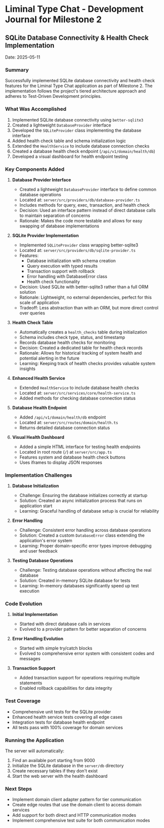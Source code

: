 # Liminal Type Chat - Development Journal for Milestone 2

## SQLite Database Connectivity & Health Check Implementation

Date: 2025-05-11

### Summary

Successfully implemented SQLite database connectivity and health check features for the Liminal Type Chat application as part of Milestone 2. The implementation follows the project's tiered architecture approach and adheres to Test-Driven Development principles.

### What Was Accomplished

1. Implemented SQLite database connectivity using `better-sqlite3`
2. Created a lightweight `DatabaseProvider` interface
3. Developed the `SQLiteProvider` class implementing the database interface
4. Added health check table and schema initialization logic
5. Extended the `HealthService` to include database connection checks
6. Created a database health check endpoint (`/api/v1/domain/health/db`)
7. Developed a visual dashboard for health endpoint testing

### Key Components Added

1. **Database Provider Interface**
   - Created a lightweight `DatabaseProvider` interface to define common database operations
   - Located at: `server/src/providers/db/database-provider.ts`
   - Includes methods for query, exec, transaction, and health check
   - Decision: Used an interface pattern instead of direct database calls to maintain separation of concerns
   - Rationale: Makes the code more testable and allows for easy swapping of database implementations

2. **SQLite Provider Implementation**
   - Implemented `SQLiteProvider` class wrapping better-sqlite3
   - Located at: `server/src/providers/db/sqlite-provider.ts`
   - Features:
     - Database initialization with schema creation
     - Query execution with typed results
     - Transaction support with rollback
     - Error handling with DatabaseError class
     - Health check functionality
   - Decision: Used SQLite with better-sqlite3 rather than a full ORM solution
   - Rationale: Lightweight, no external dependencies, perfect for this scale of application
   - Tradeoff: Less abstraction than with an ORM, but more direct control over queries

3. **Health Check Table**
   - Automatically creates a `health_checks` table during initialization
   - Schema includes check type, status, and timestamp
   - Records database health checks for monitoring
   - Decision: Created a dedicated table for health check records
   - Rationale: Allows for historical tracking of system health and potential alerting in the future
   - Learning: Keeping track of health checks provides valuable system insights

4. **Enhanced Health Service**
   - Extended `HealthService` to include database health checks
   - Located at: `server/src/services/core/health-service.ts`
   - Added methods for checking database connection status

5. **Database Health Endpoint**
   - Added `/api/v1/domain/health/db` endpoint
   - Located at: `server/src/routes/domain/health.ts`
   - Returns detailed database connection status

6. **Visual Health Dashboard**
   - Added a simple HTML interface for testing health endpoints
   - Located in root route (`/`) at `server/src/app.ts`
   - Features system and database health check buttons
   - Uses iframes to display JSON responses

### Implementation Challenges

1. **Database Initialization**
   - Challenge: Ensuring the database initializes correctly at startup
   - Solution: Created an async initialization process that runs on application start
   - Learning: Graceful handling of database setup is crucial for reliability

2. **Error Handling**
   - Challenge: Consistent error handling across database operations
   - Solution: Created a custom `DatabaseError` class extending the application's error system
   - Learning: Proper domain-specific error types improve debugging and user feedback

3. **Testing Database Operations**
   - Challenge: Testing database operations without affecting the real database
   - Solution: Created in-memory SQLite database for tests
   - Learning: In-memory databases significantly speed up test execution

### Code Evolution

1. **Initial Implementation**
   - Started with direct database calls in services
   - Evolved to a provider pattern for better separation of concerns

2. **Error Handling Evolution**
   - Started with simple try/catch blocks
   - Evolved to comprehensive error system with consistent codes and messages

3. **Transaction Support**
   - Added transaction support for operations requiring multiple statements
   - Enabled rollback capabilities for data integrity

### Test Coverage

- Comprehensive unit tests for the SQLite provider
- Enhanced health service tests covering all edge cases
- Integration tests for database health endpoint
- All tests pass with 100% coverage for domain services

### Running the Application

The server will automatically:
1. Find an available port starting from 9000
2. Initialize the SQLite database in the `server/db` directory
3. Create necessary tables if they don't exist
4. Start the web server with the health dashboard

### Next Steps

- Implement domain client adapter pattern for tier communication
- Create edge routes that use the domain client to access domain services
- Add support for both direct and HTTP communication modes
- Implement comprehensive test suite for both communication modes

